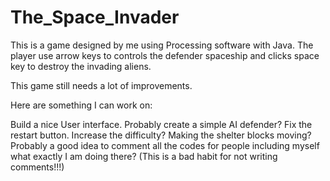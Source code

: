 # The_Space_Invader
This is a game designed by me using Processing software with Java. The player use arrow keys to controls the defender spaceship and clicks space key to destroy the invading aliens.

This game still needs a lot of improvements.

Here are something I can work on:

Build a nice User interface. 
Probably create a simple AI defender?
Fix the restart button.
Increase the difficulty?
Making the shelter blocks moving?
Probably a good idea to comment all the codes for people including myself what exactly I am doing there?
(This is a bad habit for not writing comments!!!)
